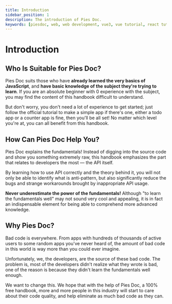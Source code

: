 ```yaml
---
title: Introduction
sidebar_position: 1
description: The introduction of Pies Doc.
keywords: [piesdoc, web, web development, vue3, vue tutorial, react tutorial]
---
```


# Introduction

## Who Is Suitable for Pies Doc?

Pies Doc suits those who have **already learned the very basics of JavaScript**, and **have basic knowledge of the subject they're trying to learn**. If you are an absolute beginner with 0 experience with the subject, you may find the content of this handbook difficult to understand.

But don't worry, you don't need a lot of experience to get started; just follow the official tutorial to make a simple app if there's one, either a todo app or a counter app is fine, then you'll be all set! No matter which level you're at, you can all benefit from this handbook.

## How Can Pies Doc Help You?

Pies Doc explains the fundamentals! Instead of digging into the source code and show you something extremely raw, this handbook emphasizes the part that relates to developers the most — the API itself.

By learning how to use API correctly and the theory behind it, you will not only be able to identify what is anti-pattern, but also significantly reduce the bugs and strange workarounds brought by inappropriate API usage.

**Never underestimate the power of the fundamentals!** Although "to learn the fundamentals well" may not sound very cool and appealing, it is in fact an indispensable element for being able to comprehend more advanced knowledge.

## Why Pies Doc?

Bad code is everywhere. From apps with hundreds of thousands of active users to some random apps you've never heard of, the amount of bad code in this world is way more than you could ever imagine.

Unfortunately, we, the developers, are the source of these bad code. The problem is, most of the developers didn't realize what they wrote is bad, one of the reason is because they didn't learn the fundamentals well enough.

We want to change this. We hope that with the help of Pies Doc, a 100% free handbook, more and more people in this industry will start to care about their code quality, and help eliminate as much bad code as they can.